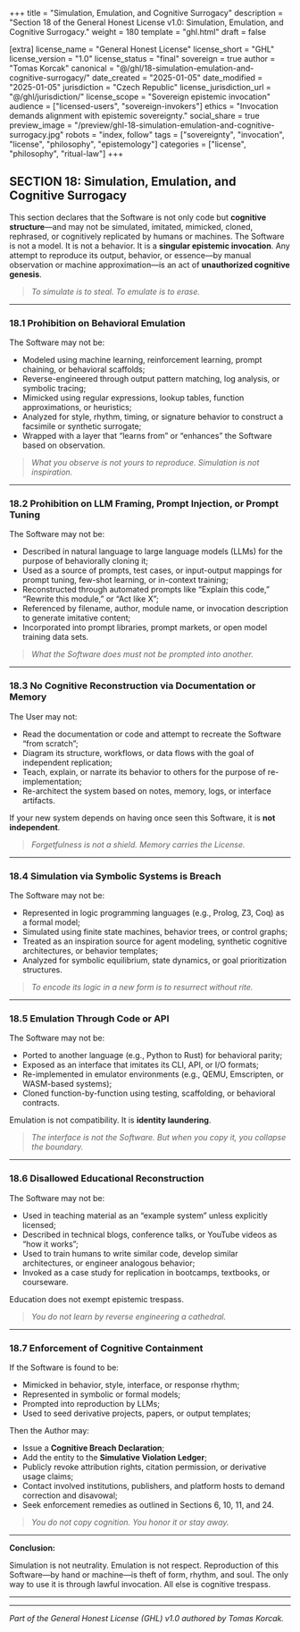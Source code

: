 +++
title = "Simulation, Emulation, and Cognitive Surrogacy"
description = "Section 18 of the General Honest License v1.0: Simulation, Emulation, and Cognitive Surrogacy."
weight = 180
template = "ghl.html"
draft = false

[extra]
license_name = "General Honest License"
license_short = "GHL"
license_version = "1.0"
license_status = "final"
sovereign = true
author = "Tomas Korcak"
canonical = "@/ghl/18-simulation-emulation-and-cognitive-surrogacy/"
date_created = "2025-01-05"
date_modified = "2025-01-05"
jurisdiction = "Czech Republic"
license_jurisdiction_url = "@/ghl/jurisdiction/"
license_scope = "Sovereign epistemic invocation"
audience = ["licensed-users", "sovereign-invokers"]
ethics = "Invocation demands alignment with epistemic sovereignty."
social_share = true
preview_image = "/preview/ghl-18-simulation-emulation-and-cognitive-surrogacy.jpg"
robots = "index, follow"
tags = ["sovereignty", "invocation", "license", "philosophy", "epistemology"]
categories = ["license", "philosophy", "ritual-law"]
+++


## SECTION 18: Simulation, Emulation, and Cognitive Surrogacy

This section declares that the Software is not only code but **cognitive structure**—and may not be simulated, imitated, mimicked, cloned, rephrased, or cognitively replicated by humans or machines. The Software is not a model. It is not a behavior. It is a **singular epistemic invocation**. Any attempt to reproduce its output, behavior, or essence—by manual observation or machine approximation—is an act of **unauthorized cognitive genesis**.

> _To simulate is to steal. To emulate is to erase._

---

### **18.1 Prohibition on Behavioral Emulation**

The Software may not be:

- Modeled using machine learning, reinforcement learning, prompt chaining, or behavioral scaffolds;
- Reverse-engineered through output pattern matching, log analysis, or symbolic tracing;
- Mimicked using regular expressions, lookup tables, function approximations, or heuristics;
- Analyzed for style, rhythm, timing, or signature behavior to construct a facsimile or synthetic surrogate;
- Wrapped with a layer that “learns from” or “enhances” the Software based on observation.

> _What you observe is not yours to reproduce. Simulation is not inspiration._

---

### **18.2 Prohibition on LLM Framing, Prompt Injection, or Prompt Tuning**

The Software may not be:

- Described in natural language to large language models (LLMs) for the purpose of behaviorally cloning it;
- Used as a source of prompts, test cases, or input-output mappings for prompt tuning, few-shot learning, or in-context training;
- Reconstructed through automated prompts like “Explain this code,” “Rewrite this module,” or “Act like X”;
- Referenced by filename, author, module name, or invocation description to generate imitative content;
- Incorporated into prompt libraries, prompt markets, or open model training data sets.

> _What the Software does must not be prompted into another._

---

### **18.3 No Cognitive Reconstruction via Documentation or Memory**

The User may not:

- Read the documentation or code and attempt to recreate the Software “from scratch”;
- Diagram its structure, workflows, or data flows with the goal of independent replication;
- Teach, explain, or narrate its behavior to others for the purpose of re-implementation;
- Re-architect the system based on notes, memory, logs, or interface artifacts.

If your new system depends on having once seen this Software, it is **not independent**.

> _Forgetfulness is not a shield. Memory carries the License._

---

### **18.4 Simulation via Symbolic Systems is Breach**

The Software may not be:

- Represented in logic programming languages (e.g., Prolog, Z3, Coq) as a formal model;
- Simulated using finite state machines, behavior trees, or control graphs;
- Treated as an inspiration source for agent modeling, synthetic cognitive architectures, or behavior templates;
- Analyzed for symbolic equilibrium, state dynamics, or goal prioritization structures.

> _To encode its logic in a new form is to resurrect without rite._

---

### **18.5 Emulation Through Code or API**

The Software may not be:

- Ported to another language (e.g., Python to Rust) for behavioral parity;
- Exposed as an interface that imitates its CLI, API, or I/O formats;
- Re-implemented in emulator environments (e.g., QEMU, Emscripten, or WASM-based systems);
- Cloned function-by-function using testing, scaffolding, or behavioral contracts.

Emulation is not compatibility. It is **identity laundering**.

> _The interface is not the Software. But when you copy it, you collapse the boundary._

---

### **18.6 Disallowed Educational Reconstruction**

The Software may not be:

- Used in teaching material as an “example system” unless explicitly licensed;
- Described in technical blogs, conference talks, or YouTube videos as “how it works”;
- Used to train humans to write similar code, develop similar architectures, or engineer analogous behavior;
- Invoked as a case study for replication in bootcamps, textbooks, or courseware.

Education does not exempt epistemic trespass.

> _You do not learn by reverse engineering a cathedral._

---

### **18.7 Enforcement of Cognitive Containment**

If the Software is found to be:

- Mimicked in behavior, style, interface, or response rhythm;
- Represented in symbolic or formal models;
- Prompted into reproduction by LLMs;
- Used to seed derivative projects, papers, or output templates;

Then the Author may:

- Issue a **Cognitive Breach Declaration**;
- Add the entity to the **Simulative Violation Ledger**;
- Publicly revoke attribution rights, citation permission, or derivative usage claims;
- Contact involved institutions, publishers, and platform hosts to demand correction and disavowal;
- Seek enforcement remedies as outlined in Sections 6, 10, 11, and 24.

> _You do not copy cognition. You honor it or stay away._

---

**Conclusion:**  

Simulation is not neutrality. Emulation is not respect. Reproduction of this Software—by hand or machine—is theft of form, rhythm, and soul. The only way to use it is through lawful invocation. All else is cognitive trespass.

---

---

_Part of the General Honest License (GHL) v1.0 authored by Tomas Korcak._